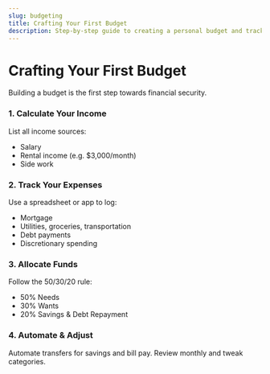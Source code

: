 ```yaml
---
slug: budgeting
title: Crafting Your First Budget
description: Step-by-step guide to creating a personal budget and tracking expenses effectively.
---
```


# Crafting Your First Budget

Building a budget is the first step towards financial security.

### 1. Calculate Your Income

List all income sources:
- Salary  
- Rental income (e.g. $3,000/month)  
- Side work  

### 2. Track Your Expenses

Use a spreadsheet or app to log:
- Mortgage  
- Utilities, groceries, transportation  
- Debt payments  
- Discretionary spending  


### 3. Allocate Funds

Follow the 50/30/20 rule:
- 50% Needs  
- 30% Wants  
- 20% Savings & Debt Repayment  

### 4. Automate & Adjust

Automate transfers for savings and bill pay. Review monthly and tweak categories.  

